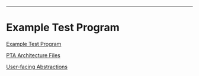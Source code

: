 ***
# Example Test Program


[Example Test Program](put_example_code/data-plane/put.p4)

[PTA Architecture Files](../p4v-to-dpv/templates)

[User-facing Abstractions](../scripts/settings.sh)